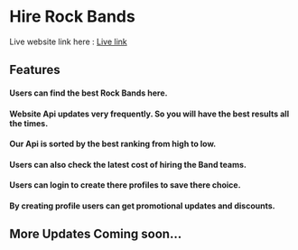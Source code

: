 # Hire Rock Bands

Live website link here : [Live link](https://github.com/facebook/create-react-app)

## Features

#### Users can find the best Rock Bands here.

#### Website Api updates very frequently. So you will have the best results all the times.

#### Our Api is sorted by the best ranking from high to low.

#### Users can also check the latest cost of hiring the Band teams.

#### Users can login to create there profiles to save there choice.

#### By creating profile users can get promotional updates and discounts.

## More Updates Coming soon...

